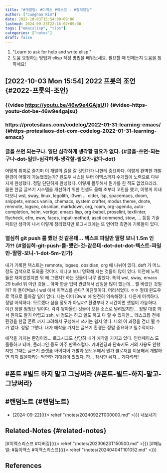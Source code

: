 ```yaml
---
title: "#개발팁: #이맥스 #리스프 - #질의응답"
author: ["Junghan Kim"]
date: 2022-10-03T15:54:00+09:00
lastmod: 2024-09-23T22:16:07+09:00
tags: ["emacslisp", "tips"]
categories: ["notes"]
draft: false
---
```


1.  "Learn to ask for help and write elisp."
2.  도움 요청하는 방법과 elisp 작성 방법을 배워보세요. 필요할 때 언제든지 도움을 청하세요!


## <span class="timestamp-wrapper"><span class="timestamp">[2022-10-03 Mon 15:54] </span></span> 2022 프롯의 조언 {#2022-프롯의-조언}


### {{video <https://youtu.be/46w9e4GAjsU>}} {#video-https-youtu-dot-be-46w9e4gajsu}


### <https://protesilaos.com/codelog/2022-01-31-learning-emacs/> {#https-protesilaos-dot-com-codelog-2022-01-31-learning-emacs}


### 글을 쓰면 되는구나. 일단 심각하게 생각할 필요가 없다. {#글을-쓰면-되는구나-dot-일단-심각하게-생각할-필요가-없다-dot}

어떻게 취미로 즐기며 이 개발의 길을 갈 것인가가 나한테 중요하다. 이렇게 완벽한 개발 환경이 어떻게 가능했겠는가? 윈도우 시스템 부터 이맥스까지 수개월에 노력으로 다부지게 완성했다. 정말 단단하게 완성했다. 이렇게 몰두해서 뭔가를 한 적도 없었으리라. 물론 한글 글쓰기 시스템을 개선하기 위한 컨셉도 올해 초부터 고민을 했고, 이렇게 지내다보니 wsl, sway, linux, legolith, i3wm ... cider, lsp, spacemacs, doom, snippets, emacs vanila, chemacs, system crafter, modus theme, dnote, remnote, logseq, obsidian, markdown, org, roam, org-agenda, auto-completion, helm, vertigo, emacs lisp, org-babel, proselint, textlinter, flycheck, efm, eww, faces, input-method, ascii commend, stow, ... 등등 기술 파트만 생각이 나서 이렇게 정리했지만 로그시크에는 또 언어학 측면에 기록들이 있다.


### 열심히 git push 를 했던 것 같은데... 텍스트 파일만 딸랑 보니 1.5m 인가?! {#열심히-git-push-를-했던-것-같은데-dot-dot-dot-텍스트-파일만-딸랑-보니-1-dot-5m-인가}

내가 기록한 텍스트는 remnote, logseq, obsidian, org 에 나뉘어 있다. deft 가 어느 정도 검색으로 도와줄 것이다. 지나고 보니 명확해 지는 것들이 많이 있다. 이전에 노력들은 재미있었지만 뭐 왜 그랬지? 하는 것들이 너무 많았다. 특히 wsl, sway, emacs 29 build 뭐 이런 것들... 아마 한글 입력 관련해서 삽질을 많이 했는데... 뭘 바랬던 것일까? 아 돌이켜보니 wsl 에서 이맥스를 쓴다? 미친짓이다. 어리석었다. ㅎㅎ 절대 윈도우로 맥으로 돌아갈 일이 없다. 나는 이미 i3wm 에 완전히 익숙해졌다. 다른게 어색하다. 정말 어색하다. 모르겠다 싶을 정도가 아닐까? 환경부터 2 시간이면 셋업이 가능하다. 이건 정말 엄청난 일이다. 각각 쌓아올린 것들이 오픈 소스로 널려있지만... 정말 대충 봐서 뭔지도 알기 어렵고 zsh, vi 정도는 하고 일도 하고 다 할 수 있지만... 데스크톱 전체 환경을 한글 폰트 까지 고려해서 구성해서 쓰기는 쉽지 않다. 나의 이 과정을 건너 뛸 수가 없다. 정말 그렇다. 내가 애착을 가지는 글쓰기 환경은 정말 중요하고 필수적이다.

애착을 가지는 환경이라... 로그시크도 상당히 내가 애착을 가지고 있다. 인터페이스 도 훌륭하고 테마, 플러그인 등도 아주 만족스럽다. 키바인딩과 단축키도 거의 사용도 안했지만 그때는 글쓰기 플랫폼 아이디어 개발과 윈도우에서 뭔가 클로저를 이용해서 개발하면 되지 않을까라는 막연한 기대감이 있었다. 하... 잠시만 쉬자... 기다려라!


## #폰트 #빌드 하지 말고 그냥써라 {#폰트-빌드-하지-말고-그냥써라}


## #랜덤노트 {#랜덤노트}

-   [2024-09-22]({{< relref "/notes/20240922T000000.md" >}}) 내보내기


## Related-Notes {#related-notes}

[#이맥스리스프 #디버깅]({{< relref "/notes/20230623T150500.md" >}}) [#매뉴얼: #둠이맥스 #이맥스리스프]({{< relref "/notes/20240404T101052.md" >}})

## References

<style>.csl-entry{text-indent: -1.5em; margin-left: 1.5em;}</style><div class="csl-bib-body">
</div>

